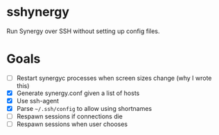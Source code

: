 # sshynergy

Run Synergy over SSH without setting up config files.

# Goals

- [ ] Restart synergyc processes when screen sizes change (why I wrote this)
- [x] Generate synergy.conf given a list of hosts
- [x] Use ssh-agent
- [x] Parse `~/.ssh/config` to allow using shortnames
- [ ] Respawn sessions if connections die
- [ ] Respawn sessions when user chooses

